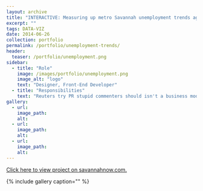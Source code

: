 ```yaml
---
layout: archive
title: "INTERACTIVE: Measuring up metro Savannah unemployment trends against the rest of Georgia"
excerpt: ""
tags: DATA-VIZ
date: 2014-06-26
collection: portfolio
permalink: /portfolio/unemployment-trends/
header:
  teaser: /portfolio/unemployment.png
sidebar:
  - title: "Role"
    image: /images/portfolio/unemployment.png
    image_alt: "logo"
    text: "Designer, Front-End Developer"
  - title: "Responsibilities"
    text: "Reuters try PR stupid commenters should isn't a business model"
gallery:
  - url:
    image_path:
    alt:
  - url:
    image_path:
    alt:
  - url:
    image_path:
    alt:
---
```


[Click here to view project on savannahnow.com.](http://savannahnow.com/latest-news/2012-12-27/interactive-how-do-savannah-unemployment-trends-stack-rest-state#.U6vH9Y1dU4s)

{% include gallery caption="" %}
